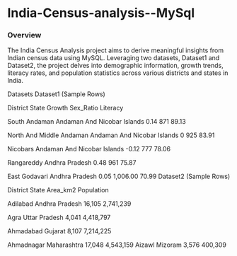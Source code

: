 # India-Census-analysis--MySql
### Overview

The India Census Analysis project aims to derive meaningful insights from Indian census data using MySQL. Leveraging two datasets, Dataset1 and Dataset2, the project delves into demographic information, growth trends, literacy rates, and population statistics across various districts and states in India.

Datasets
Dataset1 (Sample Rows)

District	                        State	                 Growth	 Sex_Ratio  Literacy

South Andaman	            Andaman And Nicobar Islands	   0.14	    871	      89.13

North And Middle Andaman	Andaman And Nicobar Islands	   0	      925	      83.91

Nicobars	                Andaman And Nicobar Islands	  -0.12	    777	      78.06

Rangareddy	              Andhra Pradesh	               0.48	    961	      75.87

East Godavari	             Andhra Pradesh	               0.05	    1,006.00	70.99
Dataset2 (Sample Rows)

District	      State	       Area_km2	  Population

Adilabad	   Andhra Pradesh	   16,105	  2,741,239

Agra	       Uttar Pradesh	    4,041	  4,418,797

Ahmadabad	   Gujarat	          8,107	   7,214,225

Ahmadnagar   Maharashtra	      17,048	 4,543,159
Aizawl	     Mizoram	           3,576	 400,309

